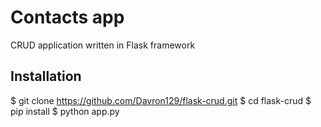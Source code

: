 # Contacts app

CRUD application written in Flask framework

## Installation

  $ git clone https://github.com/Davron129/flask-crud.git
  $ cd flask-crud
  $ pip install
  $ python app.py
  
